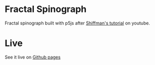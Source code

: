 # Fractal Spinograph
Fractal spinograph built with p5js after [Shiffman's tutorial](https://www.youtube.com/watch?v=S5Qj-JgAN-M) on youtube.

# Live
See it live on [Github pages](https://florinpop17.github.io/fractal-spinograph/)
